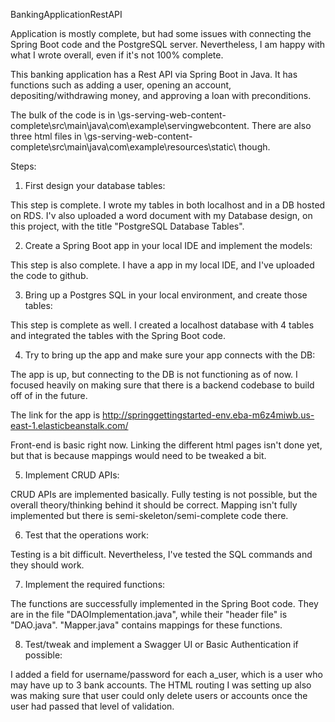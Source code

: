 BankingApplicationRestAPI

Application is mostly complete, but had some issues with connecting the Spring Boot code and the PostgreSQL server. Nevertheless, I am happy with what I wrote overall, even if it's not 100% complete.

This banking application has a Rest API via Spring Boot in Java. It has functions such as adding a user, opening an account, depositing/withdrawing money, and approving a loan with preconditions.

The bulk of the code is in \gs-serving-web-content-complete\src\main\java\com\example\servingwebcontent\. There are also three html files in \gs-serving-web-content-complete\src\main\java\com\example\resources\static\ though.

Steps:

1. First design your database tables:

This step is complete. I wrote my tables in both localhost and in a DB hosted on RDS. I'v also uploaded a word document with my Database design, on this project, with the title "PostgreSQL Database Tables".

2. Create a Spring Boot app in your local IDE and implement the models:

This step is also complete. I have a app in my local IDE, and I've uploaded the code to github.

3. Bring up a Postgres SQL in your local environment, and create those tables:

This step is complete as well. I created a localhost database with 4 tables and integrated the tables with the Spring Boot code.

4. Try to bring up the app and make sure your app connects with the DB:

The app is up, but connecting to the DB is not functioning as of now. I focused heavily on making sure that there is a backend codebase to build off of in the future.

The link for the app is http://springgettingstarted-env.eba-m6z4miwb.us-east-1.elasticbeanstalk.com/

Front-end is basic right now. Linking the different html pages isn't done yet, but that is because mappings would need to be tweaked a bit.

5. Implement CRUD APIs:

CRUD APIs are implemented basically. Fully testing is not possible, but the overall theory/thinking behind it should be correct. Mapping isn't fully implemented but there is semi-skeleton/semi-complete code there.

6. Test that the operations work:

Testing is a bit difficult. Nevertheless, I've tested the SQL commands and they should work.

7. Implement the required functions:

The functions are successfully implemented in the Spring Boot code. They are in the file "DAOImplementation.java", while their "header file" is "DAO.java". "Mapper.java" contains mappings for these functions.

8. Test/tweak and implement a Swagger UI or Basic Authentication if possible:

I added a field for username/password for each a_user, which is a user who may have up to 3 bank accounts. The HTML routing I was setting up also was making sure that user could only delete users or accounts once the user had passed that level of validation.

